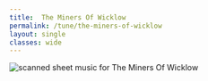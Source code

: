 ```yaml
---
title:  The Miners Of Wicklow
permalink: /tune/the-miners-of-wicklow
layout: single
classes: wide
---
```


<img src="/tune/scan/the-miners-of-wicklow.jpg" alt="scanned sheet music for The Miners Of Wicklow">

